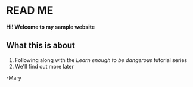 READ ME
=======

**Hi! Welcome to my sample website**

What this is about
------------------
1. Following along with the *Learn enough to be dangerous* tutorial series
2. We'll find out more later

-Mary
